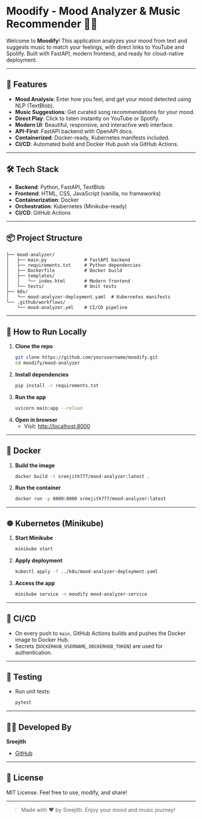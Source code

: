 # Moodify - Mood Analyzer & Music Recommender 🎵😊

Welcome to **Moodify**! This application analyzes your mood from text and suggests music to match your feelings, with direct links to YouTube and Spotify. Built with FastAPI, modern frontend, and ready for cloud-native deployment.

---

## 🚀 Features
- **Mood Analysis**: Enter how you feel, and get your mood detected using NLP (TextBlob).
- **Music Suggestions**: Get curated song recommendations for your mood.
- **Direct Play**: Click to listen instantly on YouTube or Spotify.
- **Modern UI**: Beautiful, responsive, and interactive web interface.
- **API-First**: FastAPI backend with OpenAPI docs.
- **Containerized**: Docker-ready, Kubernetes manifests included.
- **CI/CD**: Automated build and Docker Hub push via GitHub Actions.

---

## 🛠️ Tech Stack
- **Backend**: Python, FastAPI, TextBlob
- **Frontend**: HTML, CSS, JavaScript (vanilla, no frameworks)
- **Containerization**: Docker
- **Orchestration**: Kubernetes (Minikube-ready)
- **CI/CD**: GitHub Actions

---

## 📦 Project Structure
```
├── mood-analyzer/
│   ├── main.py              # FastAPI backend
│   ├── requirements.txt     # Python dependencies
│   ├── Dockerfile           # Docker build
│   ├── templates/
│   │   └── index.html       # Modern frontend
│   └── tests/               # Unit tests
├── k8s/
│   └── mood-analyzer-deployment.yaml  # Kubernetes manifests
└── .github/workflows/
    └── mood-analyzer.yml    # CI/CD pipeline
```

---

## 📝 How to Run Locally
1. **Clone the repo**
   ```sh
   git clone https://github.com/yourusername/moodify.git
   cd moodify/mood-analyzer
   ```
2. **Install dependencies**
   ```sh
   pip install -r requirements.txt
   ```
3. **Run the app**
   ```sh
   uvicorn main:app --reload
   ```
4. **Open in browser**
   - Visit: [http://localhost:8000](http://localhost:8000)

---

## 🐳 Docker
1. **Build the image**
   ```sh
   docker build -t sreejith777/mood-analyzer:latest .
   ```
2. **Run the container**
   ```sh
   docker run -p 8000:8000 sreejith777/mood-analyzer:latest
   ```

---

## ☸️ Kubernetes (Minikube)
1. **Start Minikube**
   ```sh
   minikube start
   ```
2. **Apply deployment**
   ```sh
   kubectl apply -f ../k8s/mood-analyzer-deployment.yaml
   ```
3. **Access the app**
   ```sh
   minikube service -n moodify mood-analyzer-service
   ```

---

## 🤖 CI/CD
- On every push to `main`, GitHub Actions builds and pushes the Docker image to Docker Hub.
- Secrets (`DOCKERHUB_USERNAME`, `DOCKERHUB_TOKEN`) are used for authentication.

---

## 🧪 Testing
- Run unit tests:
  ```sh
  pytest
  ```

---

## 👨‍💻 Developed By
**Sreejith**  
- [GitHub](https://github.com/sreejith777)  

---

## 📄 License
MIT License. Feel free to use, modify, and share!

---

> Made with ❤️ by Sreejith. Enjoy your mood and music journey!
